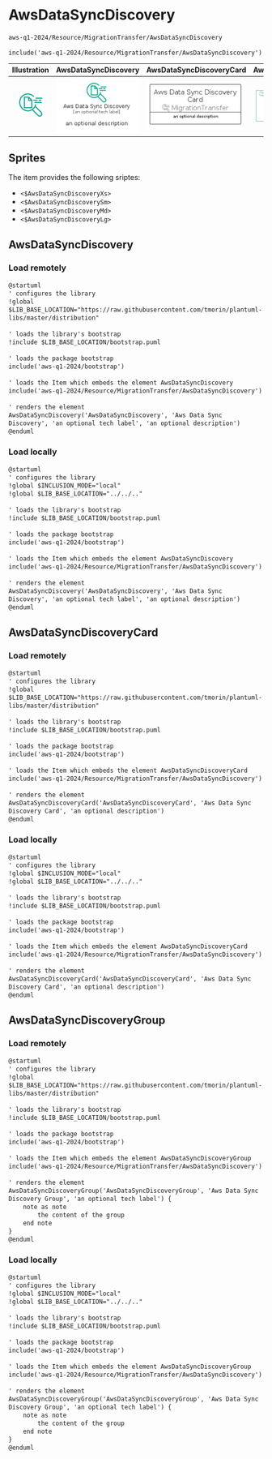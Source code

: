 # AwsDataSyncDiscovery


```text
aws-q1-2024/Resource/MigrationTransfer/AwsDataSyncDiscovery
```

```text
include('aws-q1-2024/Resource/MigrationTransfer/AwsDataSyncDiscovery')
```



| Illustration | AwsDataSyncDiscovery | AwsDataSyncDiscoveryCard | AwsDataSyncDiscoveryGroup |
| :---: | :---: | :---: | :---: |
| ![illustration for Illustration](../../../aws-q1-2024/Resource/MigrationTransfer/AwsDataSyncDiscovery.png) | ![illustration for AwsDataSyncDiscovery](../../../aws-q1-2024/Resource/MigrationTransfer/AwsDataSyncDiscovery.Local.png) | ![illustration for AwsDataSyncDiscoveryCard](../../../aws-q1-2024/Resource/MigrationTransfer/AwsDataSyncDiscoveryCard.Local.png) | ![illustration for AwsDataSyncDiscoveryGroup](../../../aws-q1-2024/Resource/MigrationTransfer/AwsDataSyncDiscoveryGroup.Local.png) |



## Sprites
The item provides the following sriptes:

- `<$AwsDataSyncDiscoveryXs>`
- `<$AwsDataSyncDiscoverySm>`
- `<$AwsDataSyncDiscoveryMd>`
- `<$AwsDataSyncDiscoveryLg>`





## AwsDataSyncDiscovery

### Load remotely
```plantuml
@startuml
' configures the library
!global $LIB_BASE_LOCATION="https://raw.githubusercontent.com/tmorin/plantuml-libs/master/distribution"

' loads the library's bootstrap
!include $LIB_BASE_LOCATION/bootstrap.puml

' loads the package bootstrap
include('aws-q1-2024/bootstrap')

' loads the Item which embeds the element AwsDataSyncDiscovery
include('aws-q1-2024/Resource/MigrationTransfer/AwsDataSyncDiscovery')

' renders the element
AwsDataSyncDiscovery('AwsDataSyncDiscovery', 'Aws Data Sync Discovery', 'an optional tech label', 'an optional description')
@enduml
```

### Load locally
```plantuml
@startuml
' configures the library
!global $INCLUSION_MODE="local"
!global $LIB_BASE_LOCATION="../../.."

' loads the library's bootstrap
!include $LIB_BASE_LOCATION/bootstrap.puml

' loads the package bootstrap
include('aws-q1-2024/bootstrap')

' loads the Item which embeds the element AwsDataSyncDiscovery
include('aws-q1-2024/Resource/MigrationTransfer/AwsDataSyncDiscovery')

' renders the element
AwsDataSyncDiscovery('AwsDataSyncDiscovery', 'Aws Data Sync Discovery', 'an optional tech label', 'an optional description')
@enduml
```

## AwsDataSyncDiscoveryCard

### Load remotely
```plantuml
@startuml
' configures the library
!global $LIB_BASE_LOCATION="https://raw.githubusercontent.com/tmorin/plantuml-libs/master/distribution"

' loads the library's bootstrap
!include $LIB_BASE_LOCATION/bootstrap.puml

' loads the package bootstrap
include('aws-q1-2024/bootstrap')

' loads the Item which embeds the element AwsDataSyncDiscoveryCard
include('aws-q1-2024/Resource/MigrationTransfer/AwsDataSyncDiscovery')

' renders the element
AwsDataSyncDiscoveryCard('AwsDataSyncDiscoveryCard', 'Aws Data Sync Discovery Card', 'an optional description')
@enduml
```

### Load locally
```plantuml
@startuml
' configures the library
!global $INCLUSION_MODE="local"
!global $LIB_BASE_LOCATION="../../.."

' loads the library's bootstrap
!include $LIB_BASE_LOCATION/bootstrap.puml

' loads the package bootstrap
include('aws-q1-2024/bootstrap')

' loads the Item which embeds the element AwsDataSyncDiscoveryCard
include('aws-q1-2024/Resource/MigrationTransfer/AwsDataSyncDiscovery')

' renders the element
AwsDataSyncDiscoveryCard('AwsDataSyncDiscoveryCard', 'Aws Data Sync Discovery Card', 'an optional description')
@enduml
```

## AwsDataSyncDiscoveryGroup

### Load remotely
```plantuml
@startuml
' configures the library
!global $LIB_BASE_LOCATION="https://raw.githubusercontent.com/tmorin/plantuml-libs/master/distribution"

' loads the library's bootstrap
!include $LIB_BASE_LOCATION/bootstrap.puml

' loads the package bootstrap
include('aws-q1-2024/bootstrap')

' loads the Item which embeds the element AwsDataSyncDiscoveryGroup
include('aws-q1-2024/Resource/MigrationTransfer/AwsDataSyncDiscovery')

' renders the element
AwsDataSyncDiscoveryGroup('AwsDataSyncDiscoveryGroup', 'Aws Data Sync Discovery Group', 'an optional tech label') {
    note as note
        the content of the group
    end note
}
@enduml
```

### Load locally
```plantuml
@startuml
' configures the library
!global $INCLUSION_MODE="local"
!global $LIB_BASE_LOCATION="../../.."

' loads the library's bootstrap
!include $LIB_BASE_LOCATION/bootstrap.puml

' loads the package bootstrap
include('aws-q1-2024/bootstrap')

' loads the Item which embeds the element AwsDataSyncDiscoveryGroup
include('aws-q1-2024/Resource/MigrationTransfer/AwsDataSyncDiscovery')

' renders the element
AwsDataSyncDiscoveryGroup('AwsDataSyncDiscoveryGroup', 'Aws Data Sync Discovery Group', 'an optional tech label') {
    note as note
        the content of the group
    end note
}
@enduml
```

